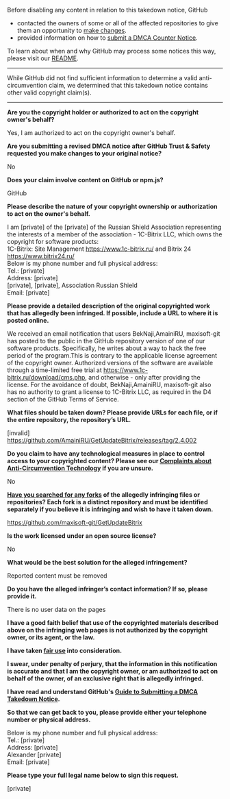 Before disabling any content in relation to this takedown notice, GitHub
- contacted the owners of some or all of the affected repositories to give them an opportunity to [make changes](https://docs.github.com/en/github/site-policy/dmca-takedown-policy#a-how-does-this-actually-work).
- provided information on how to [submit a DMCA Counter Notice](https://docs.github.com/en/articles/guide-to-submitting-a-dmca-counter-notice).

To learn about when and why GitHub may process some notices this way, please visit our [README](https://github.com/github/dmca/blob/master/README.md#anatomy-of-a-takedown-notice).

---

While GitHub did not find sufficient information to determine a valid anti-circumvention claim, we determined that this takedown notice contains other valid copyright claim(s).

---

**Are you the copyright holder or authorized to act on the copyright owner's behalf?**

Yes, I am authorized to act on the copyright owner's behalf.

**Are you submitting a revised DMCA notice after GitHub Trust & Safety requested you make changes to your original notice?**

No

**Does your claim involve content on GitHub or npm.js?**

GitHub

**Please describe the nature of your copyright ownership or authorization to act on the owner's behalf.**

I am [private] of the [private] of the Russian Shield Association representing the interests of a member of the association - 1C-Bitrix LLC, which owns the copyright for software products:  
1C-Bitrix: Site Management https://www.1c-bitrix.ru/ and Bitrix 24 https://www.bitrix24.ru/  
Below is my phone number and full physical address:  
Tel.: [private]  
Address: [private]  
[private], [private], Association Russian Shield  
Email: [private]  

**Please provide a detailed description of the original copyrighted work that has allegedly been infringed. If possible, include a URL to where it is posted online.**

We received an email notification that users BekNaji,AmainiRU,
maxisoft-git has posted to the public in the GitHub repository version of one of our software products. Specifically, he writes about a way to hack the free period of the program.This is contrary to the applicable license agreement of the copyright owner.
Authorized versions of the software are available through a time-limited free trial at https://www.1c-bitrix.ru/download/cms.php, and otherwise - only after providing the license. For the avoidance of doubt, BekNaji,AmainiRU,
maxisoft-git also has no authority to grant a license to 1C-Bitrix LLC, as required in the D4 section of the GitHub Terms of Service.

**What files should be taken down? Please provide URLs for each file, or if the entire repository, the repository’s URL.**

[invalid]  
https://github.com/AmainiRU/GetUpdateBitrix/releases/tag/2.4.002

**Do you claim to have any technological measures in place to control access to your copyrighted content? Please see our <a href="https://docs.github.com/articles/guide-to-submitting-a-dmca-takedown-notice#complaints-about-anti-circumvention-technology">Complaints about Anti-Circumvention Technology</a> if you are unsure.**

No

**<a href="https://docs.github.com/articles/dmca-takedown-policy#b-what-about-forks-or-whats-a-fork">Have you searched for any forks</a> of the allegedly infringing files or repositories? Each fork is a distinct repository and must be identified separately if you believe it is infringing and wish to have it taken down.**

https://github.com/maxisoft-git/GetUpdateBitrix

**Is the work licensed under an open source license?**

No

**What would be the best solution for the alleged infringement?**

Reported content must be removed

**Do you have the alleged infringer’s contact information? If so, please provide it.**

There is no user data on the pages

**I have a good faith belief that use of the copyrighted materials described above on the infringing web pages is not authorized by the copyright owner, or its agent, or the law.**

**I have taken <a href="https://www.lumendatabase.org/topics/22">fair use</a> into consideration.**

**I swear, under penalty of perjury, that the information in this notification is accurate and that I am the copyright owner, or am authorized to act on behalf of the owner, of an exclusive right that is allegedly infringed.**

**I have read and understand GitHub's <a href="https://docs.github.com/articles/guide-to-submitting-a-dmca-takedown-notice/">Guide to Submitting a DMCA Takedown Notice</a>.**

**So that we can get back to you, please provide either your telephone number or physical address.**

Below is my phone number and full physical address:  
Tel.: [private]  
Address: [private]  
Alexander [private]  
Email: [private]  

**Please type your full legal name below to sign this request.**

[private]  
